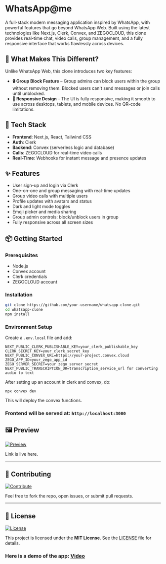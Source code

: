 # WhatsApp@me

A full-stack modern messaging application inspired by WhatsApp, with powerful features that go beyond WhatsApp Web. Built using the latest technologies like Next.js, Clerk, Convex, and ZEGOCLOUD, this clone provides real-time chat, video calls, group management, and a fully responsive interface that works flawlessly across devices.

## 🚀 What Makes This Different?

Unlike WhatsApp Web, this clone introduces two key features:

- **🔒 Group Block Feature** – Group admins can block users within the group without removing them. Blocked users can't send messages or join calls until unblocked.
- **📱 Responsive Design** – The UI is fully responsive, making it smooth to use across desktops, tablets, and mobile devices. No QR-code limitations.

## 🔧 Tech Stack

- **Frontend**: Next.js, React, Tailwind CSS
- **Auth**: Clerk
- **Backend**: Convex (serverless logic and database)
- **Calls**: ZEGOCLOUD for real-time video calls
- **Real-Time**: Webhooks for instant message and presence updates

## ✨ Features

- User sign-up and login via Clerk
- One-on-one and group messaging with real-time updates
- Group video calls with multiple users
- Profile updates with avatars and status
- Dark and light mode toggles
- Emoji picker and media sharing
- Group admin controls: block/unblock users in group
- Fully responsive across all screen sizes

## 📦 Getting Started

### Prerequisites

- Node.js
- Convex account
- Clerk credentials
- ZEGOCLOUD account

### Installation

```bash
git clone https://github.com/your-username/whatsapp-clone.git
cd whatsapp-clone
npm install
```

### Environment Setup
Create a ```.env.local``` file and add:

```
NEXT_PUBLIC_CLERK_PUBLISHABLE_KEY=your_clerk_publishable_key
CLERK_SECRET_KEY=your_clerk_secret_key
NEXT_PUBLIC_CONVEX_URL=https://your-project.convex.cloud
ZEGO_APP_ID=your_zego_app_id
ZEGO_SERVER_SECRET=your_zego_server_secret
NEXT_PUBLIC_TRANSCRIPTION_UR=transcription_service_url for converting audio to text
```

After setting up an account in clerk and convex, do:
```
npx convex dev
```
This will deploy the convex functions.

### Frontend will be served at: ```http://localhost:3000```

## 🖼️ Preview

[![Preview](https://img.shields.io/badge/Live-Preview-green?style=for-the-badge&logo=vercel)](https://whatsapp-me-red.vercel.app/)

Link is live here.

---

## 🤝 Contributing

[![Contribute](https://img.shields.io/badge/Contributions-Welcome-blue?style=for-the-badge&logo=github)](https://github.com/H9660/whatsapp-me)

Feel free to fork the repo, open issues, or submit pull requests.

---

## 📄 License

[![License](https://img.shields.io/badge/License-MIT-yellow?style=for-the-badge)](LICENSE)

This project is licensed under the **MIT License**. See the [LICENSE](./LICENSE) file for details.

### Here is a demo of the app: [Video](https://drive.google.com/file/d/1tEVV6cKnsh29MGgrAVNlU27gYomVuuf4/view)
